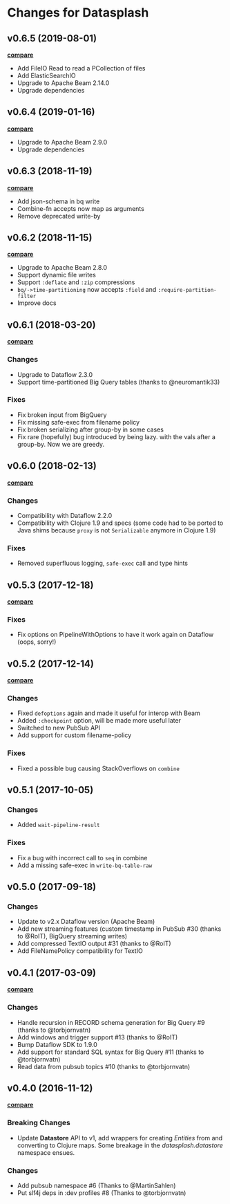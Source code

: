 # Changes for Datasplash

## v0.6.5 (2019-08-01)

**[compare](https://github.com/ngrunwald/datasplash/compare/v0.6.3...v0.6.4)**

- Add FileIO Read to read a PCollection of files
- Add ElasticSearchIO
- Upgrade to Apache Beam 2.14.0
- Upgrade dependencies


## v0.6.4 (2019-01-16)

**[compare](https://github.com/ngrunwald/datasplash/compare/v0.6.3...v0.6.4)**

- Upgrade to Apache Beam 2.9.0
- Upgrade dependencies

## v0.6.3 (2018-11-19)

**[compare](https://github.com/ngrunwald/datasplash/compare/v0.6.2...v0.6.3)**

- Add json-schema in bq write
- Combine-fn accepts now map as arguments
- Remove deprecated write-by


## v0.6.2 (2018-11-15)

**[compare](https://github.com/ngrunwald/datasplash/compare/v0.6.1...v0.6.2)**

- Upgrade to Apache Beam 2.8.0
- Support dynamic file writes
- Support `:deflate` and `:zip` compressions
- `bq/->time-partitioning` now accepts `:field` and `:require-partition-filter`
- Improve docs

## v0.6.1 (2018-03-20)

**[compare](https://github.com/ngrunwald/datasplash/compare/v0.6.0...v0.6.1)**

### Changes

- Upgrade to Dataflow 2.3.0
- Support time-partitioned Big Query tables (thanks to @neuromantik33)

### Fixes

- Fix broken input from BigQuery
- Fix missing safe-exec from filename policy
- Fix broken serializing after group-by in some cases
- Fix rare (hopefully) bug introduced by being lazy. with the vals after a group-by. Now we are greedy.

## v0.6.0 (2018-02-13)

**[compare](https://github.com/ngrunwald/datasplash/compare/v0.5.3...v0.6.0)**

### Changes

- Compatibility with Dataflow 2.2.0
- Compatibility with Clojure 1.9 and specs (some code had to be ported to Java shims because `proxy` is not `Serializable` anymore in Clojure 1.9)

### Fixes

- Removed superfluous logging, `safe-exec` call and type hints

## v0.5.3 (2017-12-18)

**[compare](https://github.com/ngrunwald/datasplash/compare/v0.5.2...v0.5.3)**

### Fixes

- Fix options on PipelineWithOptions to have it work again on Dataflow (oops, sorry!)

## v0.5.2 (2017-12-14)

**[compare](https://github.com/ngrunwald/datasplash/compare/v0.5.1...v0.5.2)**

### Changes

- Fixed `defoptions` again and made it useful for interop with Beam
- Added `:checkpoint` option, will be made more useful later
- Switched to new PubSub API
- Add support for custom filename-policy

### Fixes

- Fixed a possible bug causing StackOverflows on `combine`

## v0.5.1 (2017-10-05)

### Changes

- Added `wait-pipeline-result`

### Fixes

- Fix a bug with incorrect call to `seq` in combine
- Add a missing safe-exec in `write-bq-table-raw`

## v0.5.0 (2017-09-18)

### Changes

- Update to v2.x Dataflow version (Apache Beam)
- Add new streaming features (custom timestamp in PubSub #30 (thanks to @RoIT), BigQuery streaming writes)
- Add compressed TextIO output #31 (thanks to @RoIT)
- Add FileNamePolicy compatibility for TextIO

## v0.4.1 (2017-03-09)

**[compare](https://github.com/ngrunwald/datasplash/compare/v0.4.0...v0.4.1)**

### Changes

- Handle recursion in RECORD schema generation for Big Query #9 (thanks to @torbjornvatn)
- Add windows and trigger support #13 (thanks to @RoIT)
- Bump Dataflow SDK to 1.9.0
- Add support for standard SQL syntax for Big Query #11 (thanks to @torbjornvatn)
- Read data from pubsub topics #10 (thanks to @torbjornvatn)

## v0.4.0 (2016-11-12)

**[compare](https://github.com/ngrunwald/datasplash/compare/v0.3.1...v0.4.0)**

### Breaking Changes

- Update **Datastore** API to v1, add wrappers for creating *Entities* from and converting to Clojure maps. Some breakage in the *datasplash.datastore* namespace ensues.

### Changes

- Add pubsub namespace #6 (Thanks to @MartinSahlen)
- Put slf4j deps in :dev profiles #8 (Thanks to @torbjornvatn)
